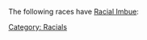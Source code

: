 The following races have [Racial Imbue](Racial_Imbue "wikilink"):

[Category: Racials](Category:_Racials "wikilink")
